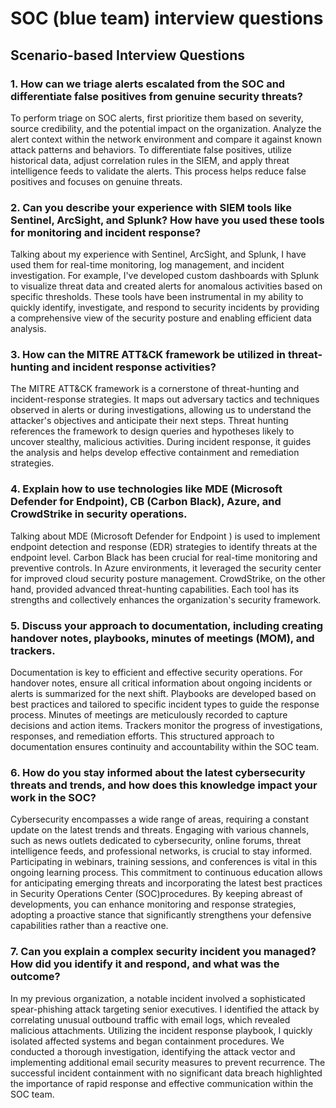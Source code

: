 # SOC (blue team) interview questions

## Scenario-based Interview Questions

### 1. How can we triage alerts escalated from the SOC and differentiate false positives from genuine security threats?

To perform triage on SOC alerts, first prioritize them based on severity, source credibility, and the potential impact on the organization. Analyze the alert context within the network environment and compare it against 
known attack patterns and behaviors. To differentiate false positives, utilize historical data, adjust correlation rules in the SIEM, and apply threat intelligence feeds to validate the alerts. This process helps reduce false positives and focuses on genuine threats.

### 2. Can you describe your experience with SIEM tools like Sentinel, ArcSight, and Splunk? How have you used these tools for monitoring and incident response?

Talking about my experience with Sentinel, ArcSight, and Splunk, I have used them for real-time monitoring, log management, and incident investigation. For example, I've developed custom dashboards with Splunk to visualize threat data and created alerts for anomalous activities based on specific thresholds. These tools have been instrumental in my ability to quickly identify, investigate, and respond to security incidents by providing a comprehensive view of the security posture and enabling efficient data analysis.

### 3. How can the MITRE ATT&CK framework be utilized in threat-hunting and incident response activities?

The MITRE ATT&CK framework is a cornerstone of threat-hunting and incident-response strategies. It maps out adversary tactics and techniques observed in alerts or during investigations, allowing us to understand the attacker's objectives and anticipate their next steps. 
Threat hunting references the framework to design queries and hypotheses likely to uncover stealthy, malicious activities. During incident response, it guides the analysis and helps develop effective containment and remediation strategies.

### 4. Explain how to use technologies like MDE (Microsoft Defender for Endpoint), CB (Carbon Black), Azure, and CrowdStrike in security operations.

Talking about MDE (Microsoft Defender for Endpoint ) is used to implement endpoint detection and response (EDR) strategies to identify threats at the endpoint level. Carbon Black has been crucial for real-time monitoring and preventive controls. In Azure environments, it leveraged the security center for improved cloud security posture 
management. CrowdStrike, on the other hand, provided advanced threat-hunting capabilities. Each tool has its strengths and collectively enhances the organization's security framework.

### 5. Discuss your approach to documentation, including creating handover notes, playbooks, minutes of meetings (MOM), and trackers.

Documentation is key to efficient and effective security operations. For handover notes, ensure all critical information about ongoing incidents or alerts is summarized for the next shift. Playbooks are developed based on best practices and tailored to specific incident types to guide 
the response process. Minutes of meetings are meticulously recorded to capture decisions and action items. Trackers monitor the progress of investigations, responses, and remediation efforts. This structured approach to documentation ensures continuity and accountability within the SOC team.

### 6. How do you stay informed about the latest cybersecurity threats and trends, and how does this knowledge impact your work in the SOC?

Cybersecurity encompasses a wide range of areas, requiring a constant update on the latest trends and threats. Engaging with various channels, such as news outlets dedicated to cybersecurity, online forums, threat intelligence feeds, and professional networks, is crucial to stay informed. Participating in webinars, training sessions, and conferences is vital in this ongoing learning process. This commitment to continuous education allows for anticipating emerging threats and incorporating the latest best practices in Security Operations Center (SOC)procedures. By keeping abreast of developments, you can enhance monitoring and response strategies, adopting a proactive stance that significantly strengthens your defensive capabilities rather than a reactive one.

### 7. Can you explain a complex security incident you managed? How did you identify it and respond, and what was the outcome?

In my previous organization, a notable incident involved a sophisticated spear-phishing attack targeting senior executives. I identified the attack by correlating unusual outbound traffic with email logs, which revealed malicious attachments. Utilizing the incident response playbook, I quickly isolated affected systems and began containment procedures. We conducted a thorough investigation, identifying the attack vector and implementing additional email security measures to prevent recurrence. The successful incident containment with no significant data breach highlighted the importance of rapid response and effective communication within the SOC team.